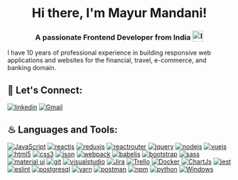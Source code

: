 <h1 align='center'>
Hi there, I'm Mayur Mandani!
</h1>

<h3 align='center'>
A passionate Frontend Developer from India <img style="vertical-align: sub" src="https://static.vecteezy.com/system/resources/previews/011/571/519/original/circle-flag-of-india-free-png.png" alt="India Flag" width="25" />
</h3>

I have 10 years of professional experience in building responsive web applications and websites for the financial, travel, e-commerce, and banking domain.

## 🔗 Let's Connect:

[![linkedin](https://img.shields.io/badge/LinkedIn-0077B5?style=for-the-badge&logo=linkedin&logoColor=white)](https://www.linkedin.com/in/mayurmandani/)
[![Gmail](https://img.shields.io/badge/Gmail-D14836?style=for-the-badge&logo=gmail&logoColor=white)](mailto:mmandani9@gmail.com)

## ♨ Languages and Tools:

[![JavaScript](https://img.shields.io/badge/JavaScript-323330?style=for-the-badge&logo=javascript&logoColor=F7DF1E)](https://developer.mozilla.org/en-US/docs/Web/JavaScript)
[![reactjs](https://img.shields.io/badge/React-20232A?style=for-the-badge&logo=react&logoColor=61DAFB)](https://reactjs.org/)
[![reduxjs](https://img.shields.io/badge/Redux-764ABC?logo=redux&logoColor=white&style=for-the-badge)](https://redux.js.org)
[![reactrouter](https://img.shields.io/badge/React_Router-CA4245?style=for-the-badge&logo=react-router&logoColor=white)](https://reactrouter.com/en/main)
[![jquery](https://img.shields.io/badge/jQuery-0769AD?style=for-the-badge&logo=jquery&logoColor=white)](https://jquery.com/)
[![nodejs](https://img.shields.io/badge/Node.js-339933?style=for-the-badge&logo=nodedotjs&logoColor=white)](https://nodejs.org)
[![vuejs](https://img.shields.io/badge/Vue.js-4FC08D?logo=vuedotjs&logoColor=black&style=for-the-badge)](https://vuejs.org/)
[![html5](https://img.shields.io/badge/HTML5-E34F26?logo=html5&logoColor=white&style=for-the-badge)](https://www.w3.org/html/)
[![css3](https://img.shields.io/badge/CSS3-1572B6?logo=css3&logoColor=white&style=for-the-badge)](https://www.w3schools.com/css/)
[![json](https://img.shields.io/badge/json-5E5C5C?style=for-the-badge&logo=json&logoColor=white)](https://www.json.org/)
[![webpack](https://img.shields.io/badge/Webpack-8DD6F9?style=for-the-badge&logo=Webpack&logoColor=white)](https://webpack.js.org)
[![babeljs](https://img.shields.io/badge/Babel-F9DC3E?style=for-the-badge&logo=babel&logoColor=white)](https://babeljs.io/)
[![bootstrap](https://img.shields.io/badge/Bootstrap-563D7C?style=for-the-badge&logo=bootstrap&logoColor=white)](https://getbootstrap.com)
[![sass](https://img.shields.io/badge/Sass-CC6699?style=for-the-badge&logo=sass&logoColor=white)](https://sass-lang.com)
[![material ui](https://img.shields.io/badge/Material%20UI-007FFF?style=for-the-badge&logo=mui&logoColor=white)](https://mui.com/)
[![git](https://img.shields.io/badge/GIT-E44C30?style=for-the-badge&logo=git&logoColor=white)](https://git-scm.com/)
[![visualstudio](https://img.shields.io/badge/VSCode-0078D4?style=for-the-badge&logo=visual%20studio%20code&logoColor=white)](https://code.visualstudio.com/)
[![Jira](https://img.shields.io/badge/jira-%230A0FFF.svg?style=for-the-badge&logo=jira&logoColor=white)](https://www.atlassian.com/software/jira)
[![Trello](https://img.shields.io/badge/Trello-0052CC?logo=trello&logoColor=white&style=for-the-badge)](https://trello.com)
[![Docker](https://img.shields.io/badge/Docker-2CA5E0?style=for-the-badge&logo=docker&logoColor=white)](https://www.docker.com/)
[![ChartJs](https://img.shields.io/badge/Chart.js-FF6384?style=for-the-badge&logo=chartdotjs&logoColor=white)](https://www.chartjs.org/)
[![jest](https://img.shields.io/badge/Jest-C21325?logo=jest&logoColor=white&style=for-the-badge)](https://jestjs.io/)
[![eslint](https://img.shields.io/badge/ESLint-4B32C3?logo=eslint&logoColor=white&style=for-the-badge)](https://eslint.org/)
[![postgresql](https://img.shields.io/badge/PostgreSQL-4169E1?logo=postgresql&logoColor=white&style=for-the-badge)](https://www.postgresql.org/)
[![yarn](https://img.shields.io/badge/Yarn-2C8EBB?logo=yarn&logoColor=white&style=for-the-badge)](https://yarnpkg.com/)
[![postman](https://img.shields.io/badge/Postman-FF6C37?logo=postman&logoColor=black&style=for-the-badge)](https://www.postman.com/)
[![npm](https://img.shields.io/badge/npm-CB3837?logo=npm&logoColor=white&style=for-the-badge)](https://www.npmjs.com/)
[![python](https://img.shields.io/badge/Python-3776AB?logo=python&logoColor=white&style=for-the-badge)](https://www.python.org/)
[![Windows](https://img.shields.io/badge/Windows-0078D6?style=for-the-badge&logo=windows&logoColor=white)](https://www.microsoft.com/)
